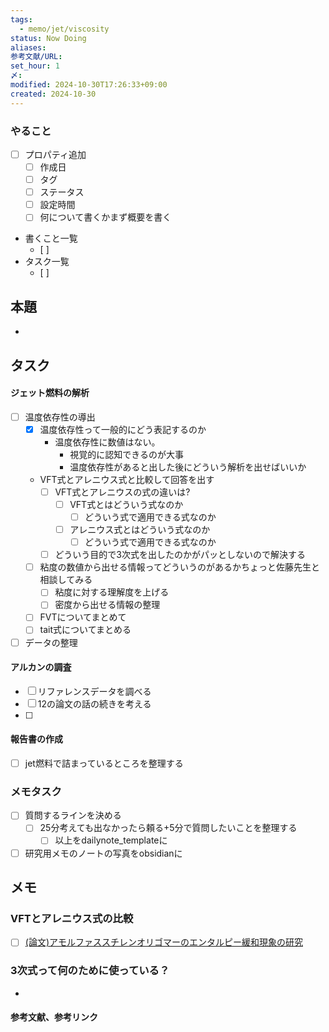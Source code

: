 ```yaml
---
tags:
  - memo/jet/viscosity
status: Now Doing
aliases: 
参考文献/URL: 
set_hour: 1
〆: 
modified: 2024-10-30T17:26:33+09:00
created: 2024-10-30
---
```


### やること
- [ ] プロパティ追加
	- [ ] 作成日
	- [ ] タグ
	- [ ] ステータス
	- [ ] 設定時間
	- [ ] 何について書くかまず概要を書く
- 書くこと一覧
	- [ ] 
- タスク一覧
	- [ ] 
## 本題
- 
## タスク
#### ジェット燃料の解析
- [ ] 温度依存性の導出
	- [x] 温度依存性って一般的にどう表記するのか
		- 温度依存性に数値はない。
			- 視覚的に認知できるのが大事
			- 温度依存性があると出した後にどういう解析を出せばいいか
	- VFT式とアレニウス式と比較して回答を出す
		- [ ] VFT式とアレニウスの式の違いは?
			- [ ] VFT式とはどういう式なのか
				- [ ] どういう式で適用できる式なのか
			- [ ] アレニウス式とはどういう式なのか
				- [ ] どういう式で適用できる式なのか
		- [ ] どういう目的で3次式を出したのかがパッとしないので解決する
	- [ ] 粘度の数値から出せる情報ってどういうのがあるかちょっと佐藤先生と相談してみる
		- [ ] 粘度に対する理解度を上げる
		- [ ] 密度から出せる情報の整理
	- [ ] FVTについてまとめて
	- [ ] tait式についてまとめる
- [ ] データの整理
#### アルカンの調査
- [ ] リファレンスデータを調べる
- [ ] 12の論文の話の続きを考える
- [ ] 
#### 報告書の作成
- [ ] jet燃料で詰まっているところを整理する

### メモタスク
- [ ] 質問するラインを決める
	- [ ] 25分考えても出なかったら頼る+5分で質問したいことを整理する
		- [ ] 以上をdailynote_templateに
- [ ] 研究用メモのノートの写真をobsidianに
## メモ
### VFTとアレニウス式の比較
- [ ] [(論文)アモルファススチレンオリゴマーのエンタルピー緩和現象の研究](file:///C:/Users/sg_sa/OneDrive%20-%20東北工業大学/PDF_Sync/PDFごった煮/勉強用/アモルファススチレンオリゴマーのエンタルピー緩和現象の研究.pdf)
### 3次式って何のために使っている？
- 

#### 参考文献、参考リンク